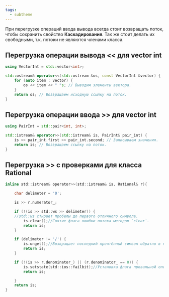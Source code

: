 ```yaml
---
tags:
  - subtheme
---
```

При перегрузке операций ввода вывода всегда стоит возвращать поток, чтобы сохранить свойство **Каскадирования**. Так же стоит делать их свободными, т.к. потоки не являются членами класса.
## Перегрузка операции вывода << для vector int
~~~C++
using VectorInt = std::vector<int>;

std::ostream& operator<<(std::ostream &os, const VectorInt &vector) {
    for (auto item : vector) {
        os << item << " "s; // Выводим элементы вектора.
    }
    return os; // Возвращаем исходную ссылку на поток.
}
~~~
## Перегрузка операции ввода >> для vector int
```C++
using PairInt = std::pair<int, int>;

std::istream& operator>>(std::istream& is, PairInt& pair_int) {
    is >> pair_int.first >> pair_int.second; // Записываем значения.
    return is; // Возвращаем ссылку на поток.
}
```
## Перегрузка >> с проверками для класса Rational
```C
inline std::istream& operator>>(std::istream& is, Rational& r){

	char delimeter = '0';

	is >> r.numerator_;

	if (!(is >> std::ws >> delimeter)) {
	//std::ws стирает пробелы до первого отличного символа.
		is.clear();//Снятие флага ошибки потока методом `clear`.
		return is;
	}

	if (delimeter != '/') {
		is.unget();//Возвращает последний прочтённый символ обратно в поток.
		return is;
	}

	if (!(is >> r.denominator_) || (r.denominator_ == 0)) {
		is.setstate(std::ios::failbit);//Установка флага провальной операции.
		return is;

	}
	return is;
}
```